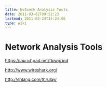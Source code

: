 ```yaml
---
title: Network Analysis Tools
date: 2011-03-02T09:52:23
lastmod: 2011-03-24T14:24:06
type: wiki
---
```

Network Analysis Tools
======================

https://launchpad.net/flowgrind

http://www.wireshark.org/

http://shlang.com/thrulay/
